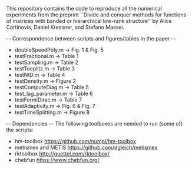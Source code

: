 This repository contains the code to reproduce all the numerical experiments from the preprint ``Divide and conquer methods for functions of matrices with banded or hierarchical low-rank structure'' by Alice Cortinovis, Daniel Kressner, and Stefano Massei.

-- Correspondence between scripts and figures/tables in the paper --
- doubleSpeedPoly.m -> Fig. 1 & Fig. 5
- testFractional.m -> Table 1
- testSampling.m -> Table 2
- testToeplitz.m -> Table 3
- testNtD.m -> Table 4
- testDensity.m -> Figure 2
- testComputeDiag.m -> Table 5
- test_lag_parameter.m -> Table 6
- testFermiDirac.m -> Table 7
- testAdaptivity.m -> Fig. 6 & Fig. 7
- testTimeSplitting.m -> Figure 8

-- Dependencies --
The following toolboxes are needed to run (some of) the scripts:
- hm-toolbox https://github.com/numpi/hm-toolbox
- metismex and METIS https://github.com/dgleich/metismex
- rktoolbox http://guettel.com/rktoolbox/
- chebfun https://www.chebfun.org/

